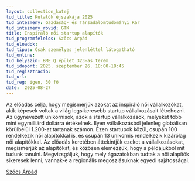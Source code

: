 ```yaml
---
layout: collection_kutej
tud_title: Kutatók éjszakája 2025
tud_intezmeny: Gazdaság- és Társadalomtudományi Kar
tud_intezmeny_rovid: GTK
title: Inspiráló női startup alapítók
tud_programfelelos: Szőcs Árpád
tud_eloadok: 
tud_tipus: Csak személyes jelenléttel látogatható
tud_online: 
tud_helyszin: BME Q épület 323-as terem
tud_idopont: 2025. szeptember 26. 18:00-18:45
tud_regisztracio: 
tud_url: 
tud_reg: igen, 30 fő
date:  2025-08-27
---
```


Az előadás célja, hogy megismerjük azokat az inspiráló női vállalkozókat, akik képesek voltak a világ legsikeresebb startup vállalkozásait létrehozni. 
Az úgynevezett unikornisok, azok a startup vállalkozások, melyeket több mint egymilliárd dollárra értékelnek. Ilyen vállalkozásból jelenleg globálisan körülbelül 1.200-at tartanak számon. 
Ezen startupok közül, csupán 100 rendelkezik női alapítókkal is, és csupán 13 unikornis rendelkezik kizárólag női alapítókkal. 
Az előadás keretében áttekintjük ezeket a vállalkozásokat, megismerjük az alapítókat, és közösen elemezzük, hogy a példájukból mit tudunk tanulni. 
Megvizsgáljuk, hogy mely ágazatokban tudtak a női alapítók sikeresek lenni, vannak-e a regionális megoszlásuknak egyedi sajátosságai. 

[Szőcs Árpád](https://tudprog.bme.hu/kutatok_ejszakaja/profilok/szocs_arpad)


